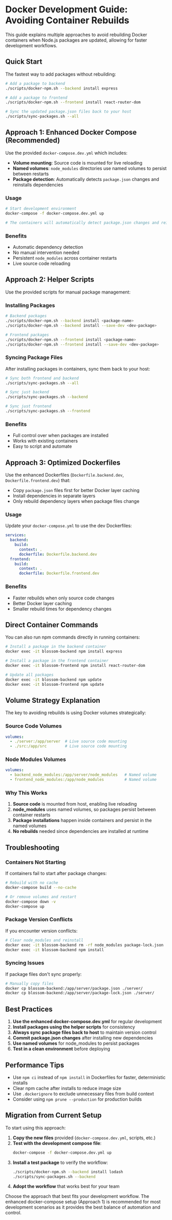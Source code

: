 # Docker Development Guide: Avoiding Container Rebuilds

This guide explains multiple approaches to avoid rebuilding Docker containers when Node.js packages are updated, allowing for faster development workflows.

## Quick Start

The fastest way to add packages without rebuilding:

```bash
# Add a package to backend
./scripts/docker-npm.sh --backend install express

# Add a package to frontend  
./scripts/docker-npm.sh --frontend install react-router-dom

# Sync the updated package.json files back to your host
./scripts/sync-packages.sh --all
```

## Approach 1: Enhanced Docker Compose (Recommended)

Use the provided `docker-compose.dev.yml` which includes:

- **Volume mounting**: Source code is mounted for live reloading
- **Named volumes**: `node_modules` directories use named volumes to persist between restarts
- **Package detection**: Automatically detects `package.json` changes and reinstalls dependencies

### Usage

```bash
# Start development environment
docker-compose -f docker-compose.dev.yml up

# The containers will automatically detect package.json changes and reinstall dependencies
```

### Benefits
- Automatic dependency detection
- No manual intervention needed
- Persistent `node_modules` across container restarts
- Live source code reloading

## Approach 2: Helper Scripts

Use the provided scripts for manual package management:

### Installing Packages

```bash
# Backend packages
./scripts/docker-npm.sh --backend install <package-name>
./scripts/docker-npm.sh --backend install --save-dev <dev-package>

# Frontend packages  
./scripts/docker-npm.sh --frontend install <package-name>
./scripts/docker-npm.sh --frontend install --save-dev <dev-package>
```

### Syncing Package Files

After installing packages in containers, sync them back to your host:

```bash
# Sync both frontend and backend
./scripts/sync-packages.sh --all

# Sync just backend
./scripts/sync-packages.sh --backend

# Sync just frontend
./scripts/sync-packages.sh --frontend
```

### Benefits
- Full control over when packages are installed
- Works with existing containers
- Easy to script and automate

## Approach 3: Optimized Dockerfiles

Use the enhanced Dockerfiles (`Dockerfile.backend.dev`, `Dockerfile.frontend.dev`) that:

- Copy `package.json` files first for better Docker layer caching
- Install dependencies in separate layers
- Only rebuild dependency layers when package files change

### Usage

Update your `docker-compose.yml` to use the dev Dockerfiles:

```yaml
services:
  backend:
    build:
      context: .
      dockerfile: Dockerfile.backend.dev
  frontend:
    build:
      context: .
      dockerfile: Dockerfile.frontend.dev
```

### Benefits
- Faster rebuilds when only source code changes
- Better Docker layer caching
- Smaller rebuild times for dependency changes

## Direct Container Commands

You can also run npm commands directly in running containers:

```bash
# Install a package in the backend container
docker exec -it blossom-backend npm install express

# Install a package in the frontend container
docker exec -it blossom-frontend npm install react-router-dom

# Update all packages
docker exec -it blossom-backend npm update
docker exec -it blossom-frontend npm update
```

## Volume Strategy Explanation

The key to avoiding rebuilds is using Docker volumes strategically:

### Source Code Volumes
```yaml
volumes:
  - ./server:/app/server  # Live source code mounting
  - ./src:/app/src        # Live source code mounting
```

### Node Modules Volumes
```yaml
volumes:
  - backend_node_modules:/app/server/node_modules   # Named volume
  - frontend_node_modules:/app/node_modules         # Named volume
```

### Why This Works
1. **Source code** is mounted from host, enabling live reloading
2. **node_modules** uses named volumes, so packages persist between container restarts
3. **Package installations** happen inside containers and persist in the named volumes
4. **No rebuilds** needed since dependencies are installed at runtime

## Troubleshooting

### Containers Not Starting
If containers fail to start after package changes:
```bash
# Rebuild with no cache
docker-compose build --no-cache

# Or remove volumes and restart
docker-compose down -v
docker-compose up
```

### Package Version Conflicts
If you encounter version conflicts:
```bash
# Clear node_modules and reinstall
docker exec -it blossom-backend rm -rf node_modules package-lock.json
docker exec -it blossom-backend npm install
```

### Syncing Issues
If package files don't sync properly:
```bash
# Manually copy files
docker cp blossom-backend:/app/server/package.json ./server/
docker cp blossom-backend:/app/server/package-lock.json ./server/
```

## Best Practices

1. **Use the enhanced docker-compose.dev.yml** for regular development
2. **Install packages using the helper scripts** for consistency
3. **Always sync package files back to host** to maintain version control
4. **Commit package.json changes** after installing new dependencies
5. **Use named volumes** for node_modules to persist packages
6. **Test in a clean environment** before deploying

## Performance Tips

- Use `npm ci` instead of `npm install` in Dockerfiles for faster, deterministic installs
- Clear npm cache after installs to reduce image size
- Use `.dockerignore` to exclude unnecessary files from build context
- Consider using `npm prune --production` for production builds

## Migration from Current Setup

To start using this approach:

1. **Copy the new files** provided (`docker-compose.dev.yml`, scripts, etc.)
2. **Test with the development compose file**:
   ```bash
   docker-compose -f docker-compose.dev.yml up
   ```
3. **Install a test package** to verify the workflow:
   ```bash
   ./scripts/docker-npm.sh --backend install lodash
   ./scripts/sync-packages.sh --backend
   ```
4. **Adopt the workflow** that works best for your team

Choose the approach that best fits your development workflow. The enhanced docker-compose setup (Approach 1) is recommended for most development scenarios as it provides the best balance of automation and control.
